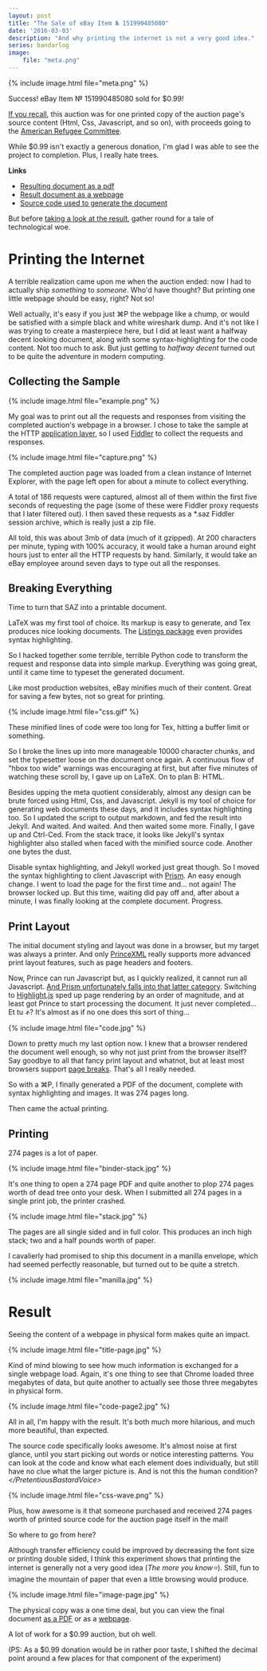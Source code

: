 ```yaml
---
layout: post
title: "The Sale of eBay Item № 151990485080"
date: '2016-03-03'
description: "And why printing the internet is not a very good idea."
series: bandarlog
image:
    file: "meta.png"
---
```


{% include image.html file="meta.png" %}

Success! eBay Item № 151990485080 sold for $0.99!

[If you recall][original_post], this auction was for one printed copy of the auction page's source content (Html, Css, Javascript, and so on), with proceeds going to the [American Refugee Committee][arc].

While $0.99 isn't exactly a generous donation, I'm glad I was able to see the project to completion. Plus, I really hate trees.

**Links**

* [Resulting document as a pdf][pdf]
* [Result document as a webpage][page]
* [Source code used to generate the document][src]

But before [taking a look at the result](#result), gather round for a tale of technological woe.

# Printing the Internet
A terrible realization came upon me when the auction ended: now I had to actually ship *something* to *someone*. Who'd have thought? But printing one little webpage should be easy, right? Not so!

Well actually, it's easy if you just ⌘P the webpage like a chump, or would be satisfied with a simple black and white wireshark dump. And it's not like I was trying to create a masterpiece here, but I did at least want a halfway decent looking document, along with some syntax-highlighting for the code content. Not too much to ask. But just getting to *halfway decent* turned out to be quite the adventure in modern computing.

## Collecting the Sample
{% include image.html file="example.png" %}

My goal was to print out all the requests and responses from visiting the completed auction's webpage in a browser. I chose to take the sample at the HTTP [application layer](https://en.wikipedia.org/wiki/Application_layer), so I used [Fiddler][fiddler] to collect the requests and responses. 

{% include image.html file="capture.png" %}

The completed auction page was loaded from a clean instance of Internet Explorer, with the page left open for about a minute to collect everything.

A total of 186 requests were captured, almost all of them within the first five seconds of requesting the page (some of these were Fiddler proxy requests that I later filtered out). I then saved these requests as a \*.saz Fiddler session archive, which is really just a zip file.

All told, this was about 3mb of data (much of it gzipped). At 200 characters per minute, typing with 100% accuracy, it would take a human around eight hours just to enter all the HTTP requests by hand. Similarly, it would take an eBay employee around seven days to type out all the responses.

## Breaking Everything
Time to turn that SAZ into a printable document.

LaTeX was my first tool of choice. Its markup is easy to generate, and Tex produces nice looking documents. The [Listings package](http://www.ctan.org/tex-archive/macros/latex/contrib/listings/) even provides syntax highlighting.

So I hacked together some terrible, terrible Python code to transform the request and response data into simple markup. Everything was going great, until it came time to typeset the generated document.

Like most production websites, eBay minifies much of their content. Great for saving a few bytes, not so great for printing.

{% include image.html file="css.gif" %}

These minified lines of code were too long for Tex, hitting a buffer limit or something.

So I broke the lines up into more manageable 10000 character chunks, and set the typesetter loose on the document once again. A continuous flow of "hbox too wide" warnings was encouraging at first, but after five minutes of watching these scroll by, I gave up on LaTeX. On to plan B: HTML.

Besides upping the meta quotient considerably, almost any design can be brute forced using Html, Css, and Javascript. Jekyll is my tool of choice for generating web documents these days, and it includes syntax highlighting too. So I updated the script to output markdown, and fed the result into Jekyll. And waited. And waited. And then waited some more. Finally, I gave up and Ctrl-Ced. From the stack trace, it looks like Jekyll's syntax highlighter also stalled when faced with the minified source code. Another one bytes the dust.

Disable syntax highlighting, and Jekyll worked just great though. So I moved the syntax highlighting to client Javascript with [Prism](http://prismjs.com). An easy enough change. I went to load the page for the first time and... not again! The browser locked up. But this time, waiting did pay off and, after about a minute, I was finally looking at the complete document. Progress.

## Print Layout
The initial document styling and layout was done in a browser, but my target was always a printer. And only [PrinceXML][prince] really supports more advanced print layout features, such as page headers and footers.

Now, Prince can run Javascript but, as I quickly realized, it cannot run all Javascript. [And Prism unfortunately falls into that latter category](http://www.princexml.com/forum/topic/2510/prism.js-highlighter-support). Switching to [Highlight.js](https://highlightjs.org) sped up page rendering by an order of magnitude, and at least got Prince to start processing the document. It just never completed... Et tu ቶ? It's almost as if no one does this sort of thing...

{% include image.html file="code.jpg" %}

Down to pretty much my last option now. I knew that a browser rendered the document well enough, so why not just print from the browser itself? Say goodbye to all that fancy print layout and whatnot, but at least most browsers support [page breaks](https://developer.mozilla.org/en-US/docs/Web/CSS/page-break-after). That's all I really needed.

So with a ⌘P, I finally generated a PDF of the document, complete with syntax highlighting and images. It was 274 pages long.

Then came the actual printing. 


## Printing
274 pages is a lot of paper. 

{% include image.html file="binder-stack.jpg" %}

It's one thing to open a 274 page PDF and quite another to plop 274 pages worth of dead tree onto your desk. When I submitted all 274 pages in a single print job, the printer crashed.

{% include image.html file="stack.jpg" %}

The pages are all single sided and in full color. This produces an inch high stack; two and a half pounds worth of paper. 

I cavalierly had promised to ship this document in a manilla envelope, which had seemed perfectly reasonable, but turned out to be quite a stretch.

{% include image.html file="manilla.jpg" %}


# Result
Seeing the content of a webpage in physical form makes quite an impact.

{% include image.html file="title-page.jpg" %}

Kind of mind blowing to see how much information is exchanged for a single webpage load. Again, it's one thing to see that Chrome loaded three megabytes of data, but quite another to actually see those three megabytes in physical form. 

{% include image.html file="code-page2.jpg" %}

All in all, I'm happy with the result. It's both much more hilarious, and much more beautiful, than expected.

The source code specifically looks awesome. It's almost noise at first glance, until you start picking out words or notice interesting patterns. You can look at the code and know what each element does individually, but still have no clue what the larger picture is. And is not this the human condition?*\</PretentiousBastardVoice\>*

{% include image.html file="css-wave.png" %}

Plus, how awesome is it that someone purchased and received 274 pages worth of printed source code for the auction page itself in the mail!

So where to go from here?

Although transfer efficiency could be improved by decreasing the font size or printing double sided, I think this experiment shows that printing the internet is generally not a very good idea (*The more you know⭐*). Still, fun to imagine the mountain of paper that even a little browsing would produce.

{% include image.html file="image-page.jpg" %}

The physical copy was a one time deal, but you can view the final document [as a PDF][pdf] or as a [webpage][page].

A lot of work for a $0.99 auction, but oh well.

(PS: As a $0.99 donation would be in rather poor taste, I shifted the decimal point around a few places for that component of the experiment)

[original_post]: /listing-151990485080/

[src]: https://github.com/mattbierner/Ebay-Item-151990485080
[pdf]: https://github.com/mattbierner/Ebay-Item-151990485080/raw/gh-pages/result.pdf
[page]: http://mattbierner.github.io/Ebay-Item-151990485080

[fiddler]: http://www.telerik.com/fiddler
[prince]: http://www.princexml.com
[arc]: http://www.arcrelief.org/
